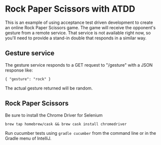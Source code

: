 # Rock Paper Scissors with ATDD

This is an example of using acceptance test driven development to create an online Rock Paper Scissors game.
The game will receive the opponent's gesture from a remote service. That service is not available right now, so you'll need to provide a stand-in double that responds in a similar way.

## Gesture service
The gesture service responds to a GET request to "/gesture" with a JSON response like:
```
{ "gesture": "rock" }
```
The actual gesture returned will be random.

## Rock Paper Scissors

Be sure to install the Chrome Driver for Selenium
```
brew tap homebrew/cask && brew cask install chromedriver
```

Run cucumber tests using `gradle cucumber` from the command line or in the Gradle menu of IntelliJ.

